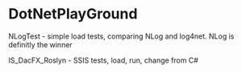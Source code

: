 # DotNetPlayGround

NLogTest - simple load tests, comparing NLog and log4net. NLog is definitly the winner

IS_DacFX_Roslyn - SSIS tests, load, run, change from C#
